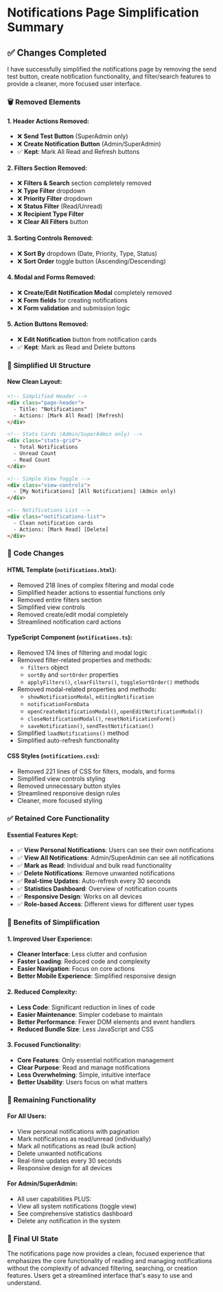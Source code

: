 # Notifications Page Simplification Summary

## ✅ **Changes Completed**

I have successfully simplified the notifications page by removing the send test button, create notification functionality, and filter/search features to provide a cleaner, more focused user interface.

### 🗑️ **Removed Elements**

#### **1. Header Actions Removed:**
- ❌ **Send Test Button** (SuperAdmin only)
- ❌ **Create Notification Button** (Admin/SuperAdmin)
- ✅ **Kept**: Mark All Read and Refresh buttons

#### **2. Filters Section Removed:**
- ❌ **Filters & Search** section completely removed
- ❌ **Type Filter** dropdown
- ❌ **Priority Filter** dropdown 
- ❌ **Status Filter** (Read/Unread)
- ❌ **Recipient Type Filter**
- ❌ **Clear All Filters** button

#### **3. Sorting Controls Removed:**
- ❌ **Sort By** dropdown (Date, Priority, Type, Status)
- ❌ **Sort Order** toggle button (Ascending/Descending)

#### **4. Modal and Forms Removed:**
- ❌ **Create/Edit Notification Modal** completely removed
- ❌ **Form fields** for creating notifications
- ❌ **Form validation** and submission logic

#### **5. Action Buttons Removed:**
- ❌ **Edit Notification** button from notification cards
- ✅ **Kept**: Mark as Read and Delete buttons

### 🎨 **Simplified UI Structure**

#### **New Clean Layout:**
```html
<!-- Simplified Header -->
<div class="page-header">
  - Title: "Notifications"
  - Actions: [Mark All Read] [Refresh]
</div>

<!-- Stats Cards (Admin/SuperAdmin only) -->
<div class="stats-grid">
  - Total Notifications
  - Unread Count  
  - Read Count
</div>

<!-- Simple View Toggle -->
<div class="view-controls">
  - [My Notifications] [All Notifications] (Admin only)
</div>

<!-- Notifications List -->
<div class="notifications-list">
  - Clean notification cards
  - Actions: [Mark Read] [Delete]
</div>
```

### 🔧 **Code Changes**

#### **HTML Template (`notifications.html`):**
- Removed 218 lines of complex filtering and modal code
- Simplified header actions to essential functions only
- Removed entire filters section
- Simplified view controls
- Removed create/edit modal completely
- Streamlined notification card actions

#### **TypeScript Component (`notifications.ts`):**
- Removed 174 lines of filtering and modal logic
- Removed filter-related properties and methods:
  - `filters` object
  - `sortBy` and `sortOrder` properties
  - `applyFilters()`, `clearFilters()`, `toggleSortOrder()` methods
- Removed modal-related properties and methods:
  - `showNotificationModal`, `editingNotification`
  - `notificationFormData`
  - `openCreateNotificationModal()`, `openEditNotificationModal()`
  - `closeNotificationModal()`, `resetNotificationForm()`
  - `saveNotification()`, `sendTestNotification()`
- Simplified `loadNotifications()` method
- Simplified auto-refresh functionality

#### **CSS Styles (`notifications.css`):**
- Removed 221 lines of CSS for filters, modals, and forms
- Simplified view controls styling
- Removed unnecessary button styles
- Streamlined responsive design rules
- Cleaner, more focused styling

### ✅ **Retained Core Functionality**

#### **Essential Features Kept:**
- ✅ **View Personal Notifications**: Users can see their own notifications
- ✅ **View All Notifications**: Admin/SuperAdmin can see all notifications  
- ✅ **Mark as Read**: Individual and bulk read functionality
- ✅ **Delete Notifications**: Remove unwanted notifications
- ✅ **Real-time Updates**: Auto-refresh every 30 seconds
- ✅ **Statistics Dashboard**: Overview of notification counts
- ✅ **Responsive Design**: Works on all devices
- ✅ **Role-based Access**: Different views for different user types

### 🎯 **Benefits of Simplification**

#### **1. Improved User Experience:**
- **Cleaner Interface**: Less clutter and confusion
- **Faster Loading**: Reduced code and complexity
- **Easier Navigation**: Focus on core actions
- **Better Mobile Experience**: Simplified responsive design

#### **2. Reduced Complexity:**
- **Less Code**: Significant reduction in lines of code
- **Easier Maintenance**: Simpler codebase to maintain
- **Better Performance**: Fewer DOM elements and event handlers
- **Reduced Bundle Size**: Less JavaScript and CSS

#### **3. Focused Functionality:**
- **Core Features**: Only essential notification management
- **Clear Purpose**: Read and manage notifications
- **Less Overwhelming**: Simple, intuitive interface
- **Better Usability**: Users focus on what matters

### 🔄 **Remaining Functionality**

#### **For All Users:**
- View personal notifications with pagination
- Mark notifications as read/unread (individually)
- Mark all notifications as read (bulk action)
- Delete unwanted notifications
- Real-time updates every 30 seconds
- Responsive design for all devices

#### **For Admin/SuperAdmin:**
- All user capabilities PLUS:
- View all system notifications (toggle view)
- See comprehensive statistics dashboard
- Delete any notification in the system

### 📱 **Final UI State**

The notifications page now provides a clean, focused experience that emphasizes the core functionality of reading and managing notifications without the complexity of advanced filtering, searching, or creation features. Users get a streamlined interface that's easy to use and understand.